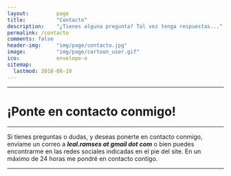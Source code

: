 ```yaml
---
layout:         page
title:          "Contacto"
description:    "¿Tienes alguna pregunta? Tal vez tenga respuestas..."
permalink: /contacto
comments: false
header-img:     "img/page/contacto.jpg"
image:          "img/page/cartoon_user.gif"
ico:            envelope-o
sitemap:
  lastmod: 2018-08-10
---
```

<hr />
<h1 class="posttitle">¡Ponte en contacto conmigo!</h1>
<hr />
<p>Si tienes preguntas o dudas, y deseas ponerte en contacto conmigo,
  envíame un correo a <i class="fa fa-envelope-o"></i> <strong><i>leal.ramses at gmail dot com</i></strong> o bien puedes
  encontrarme en las redes sociales indicadas en el pie del site. En
  un máximo de 24 horas me pondré en contacto contigo.</p>
<hr />

